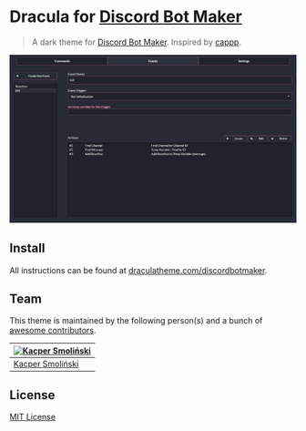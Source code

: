 # Dracula for [Discord Bot Maker](https://store.steampowered.com/app/682130/Discord_Bot_Maker)

> A dark theme for [Discord Bot Maker](https://store.steampowered.com/app/682130/Discord_Bot_Maker).
> Inspired by [cappp](https://github.com/cappp/dbm-dracula-theme).

![Screenshot](./DBMDracula.png)

## Install

All instructions can be found at [draculatheme.com/discordbotmaker](https://draculatheme.com/discordbotmaker).

## Team

This theme is maintained by the following person(s) and a bunch of [awesome contributors](https://github.com/dracula/template/graphs/contributors).

[![Kacper Smoliński](https://github.com/kacperleague9.png?size=100)](https://github.com/kacperleague9) |
---|
[Kacper Smoliński](https://github.com/kacperleague9) |

## License

[MIT License](./LICENSE)

